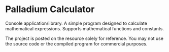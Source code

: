 # Palladium Calculator
Console application/library. A simple program designed to calculate mathematical expressions. Supports mathematical functions and constants.

The project is posted on the resource solely for reference. You may not use the source code or the compiled program for commercial purposes.
